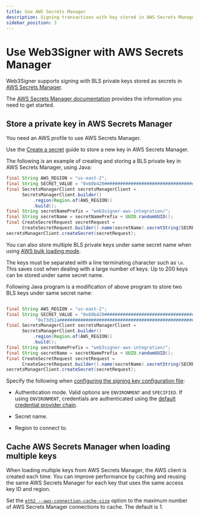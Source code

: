 ```yaml
---
title: Use AWS Secrets Manager
description: Signing transactions with key stored in AWS Secrets Manager
sidebar_position: 3
---
```


# Use Web3Signer with AWS Secrets Manager

Web3Signer supports signing with BLS private keys stored as secrets in [AWS Secrets Manager](https://aws.amazon.com/secrets-manager/).

The [AWS Secrets Manager documentation](https://docs.aws.amazon.com/secretsmanager/latest/userguide/intro.html) provides the information you need to get started.

## Store a private key in AWS Secrets Manager

You need an AWS profile to use AWS Secrets Manager.

Use the [Create a secret](https://docs.aws.amazon.com/secretsmanager/latest/userguide/manage_create-basic-secret.html) guide to store a new key in AWS Secrets Manager.

The following is an example of creating and storing a BLS private key in AWS Secrets Manager, using Java:

```java
final String AWS_REGION = "us-east-2";
final String SECRET_VALUE = "0x60b420####################################################25f41d";
final SecretsManagerClient secretsManagerClient =
      SecretsManagerClient.builder()
          .region(Region.of(AWS_REGION))
          .build();
final String secretNamePrefix = "web3signer-aws-integration/";
final String secretName = secretNamePrefix + UUID.randomUUID();
final CreateSecretRequest secretRequest =
      CreateSecretRequest.builder().name(secretName).secretString(SECRET_VALUE).build();
secretsManagerClient.createSecret(secretRequest);
```

You can also store multiple BLS private keys under same secret name when using
[AWS bulk loading mode](../Use-Signing-Keys.md#aws-secrets-manager).

The keys must be separated with a line terminating character such as `\n`. This
saves cost when dealing with a large number of keys. Up to 200 keys can be stored
under same secret name.

Following Java program is a modification of above program to store two BLS keys under same secret name:

```java

final String AWS_REGION = "us-east-2";
final String SECRET_VALUE = "0x60b420####################################################25f41d\n" +
           "0x73d51a####################################################85aba8";
final SecretsManagerClient secretsManagerClient =
      SecretsManagerClient.builder()
          .region(Region.of(AWS_REGION))
          .build();
final String secretNamePrefix = "web3signer-aws-integration/";
final String secretName = secretNamePrefix + UUID.randomUUID();
final CreateSecretRequest secretRequest =
      CreateSecretRequest.builder().name(secretName).secretString(SECRET_VALUE).build();
secretsManagerClient.createSecret(secretRequest);
```

Specify the following when [configuring the signing key configuration file](../Use-Signing-Keys.md#using-key-configuration-files):

- Authentication mode. Valid options are `ENVIRONMENT` and `SPECIFIED`. If using `ENVIRONMENT`, credentials are authenticated using the [default credential provider chain](https://docs.aws.amazon.com/sdk-for-java/v1/developer-guide/credentials.html#credentials-default).

- Secret name.

- Region to connect to.

## Cache AWS Secrets Manager when loading multiple keys

When loading multiple keys from AWS Secrets Manager, the AWS client is created each time. You can improve performance by caching and reusing the same AWS Secrets Manager for each key that uses the same access key ID and region.

Set the [`eth2 --aws-connection-cache-size`](../../Reference/CLI/CLI-Subcommands.md#aws-connection-cache-size) option to the maximum number of AWS Secrets Manager connections to cache. The default is 1.
